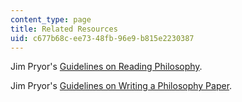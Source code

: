 ```yaml
---
content_type: page
title: Related Resources
uid: c677b68c-ee73-48fb-96e9-b815e2230387
---
```


Jim Pryor's [Guidelines on Reading Philosophy](http://www.jimpryor.net/teaching/guidelines/reading.html).

Jim Pryor's [Guidelines on Writing a Philosophy Paper](http://www.jimpryor.net/teaching/guidelines/writing.html).